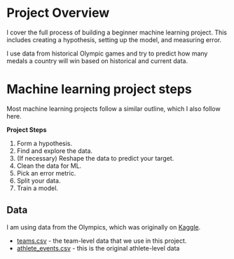 # Project Overview

I cover the full process of building a beginner machine learning project. This includes creating a hypothesis, setting up the model, and measuring error.

I use data from historical Olympic games and try to predict how many medals a country will win based on historical and current data.


# Machine learning project steps

Most machine learning projects follow a similar outline, which I also follow here. 

**Project Steps**

1. Form a hypothesis.
2. Find and explore the data.
3. (If necessary) Reshape the data to predict your target.
4. Clean the data for ML.
5. Pick an error metric.
6. Split your data.
7. Train a model.


## Data

I am using data from the Olympics, which was originally on [Kaggle](https://www.kaggle.com/datasets/heesoo37/120-years-of-olympic-history-athletes-and-results).


* [teams.csv](https://drive.google.com/uc?export=download&id=1L3YAlts8tijccIndVPB-mOsRpEpVawk7) - the team-level data that we use in this project.
* [athlete_events.csv](https://drive.google.com/uc?export=download&id=1Ah4wOyNFMGREq8Yw_Jbv7u2CeI_6tpn5) - this is the original athlete-level data
